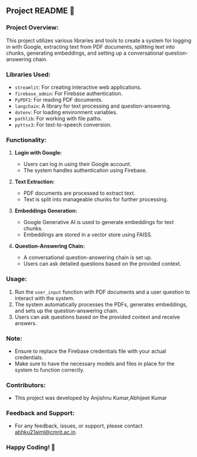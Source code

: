 ## Project README 🚀

### Project Overview:
This project utilizes various libraries and tools to create a system for logging in with Google, extracting text from PDF documents, splitting text into chunks, generating embeddings, and setting up a conversational question-answering chain.

### Libraries Used:
- `streamlit`: For creating interactive web applications.
- `firebase_admin`: For Firebase authentication.
- `PyPDF2`: For reading PDF documents.
- `langchain`: A library for text processing and question-answering.
- `dotenv`: For loading environment variables.
- `pathlib`: For working with file paths.
- `pyttsx3`: For text-to-speech conversion.

### Functionality:
1. **Login with Google:**
   - Users can log in using their Google account.
   - The system handles authentication using Firebase.

2. **Text Extraction:**
   - PDF documents are processed to extract text.
   - Text is split into manageable chunks for further processing.

3. **Embeddings Generation:**
   - Google Generative AI is used to generate embeddings for text chunks.
   - Embeddings are stored in a vector store using FAISS.

4. **Question-Answering Chain:**
   - A conversational question-answering chain is set up.
   - Users can ask detailed questions based on the provided context.

### Usage:
1. Run the `user_input` function with PDF documents and a user question to interact with the system.
2. The system automatically processes the PDFs, generates embeddings, and sets up the question-answering chain.
3. Users can ask questions based on the provided context and receive answers.

### Note:
- Ensure to replace the Firebase credentials file with your actual credentials.
- Make sure to have the necessary models and files in place for the system to function correctly.

### Contributors:
- This project was developed by Anjishnu Kumar,Abhijeet Kumar

### Feedback and Support:
- For any feedback, issues, or support, please contact abhku21aiml@cmrit.ac.in.

### Happy Coding! 🌟